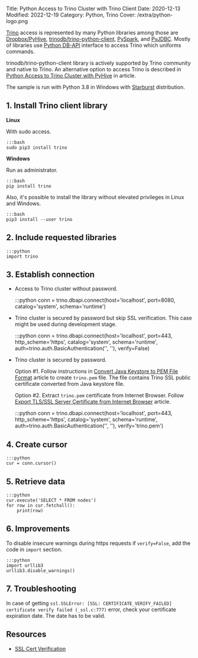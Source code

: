 Title: Python Access to Trino Cluster with Trino Client
Date: 2020-12-13
Modified: 2022-12-19
Category: Python, Trino
Cover: /extra/python-logo.png

[Trino](https://trino.io/) access is represented by many Python libraries among those are [Dropbox/PyHive](https://github.com/dropbox/PyHive), [trinodb/trino-python-client](https://github.com/trinodb/trino-python-client), [PySpark](https://spark.apache.org/), and [PyJDBC](https://github.com/mkleehammer/pyodbc). Mostly of libraries use [Python DB-API](https://www.python.org/dev/peps/pep-0249/) interface to access Trino which uniforms commands.

trinodb/trino-python-client library is actively supported by Trino community and native to Trino. An alternative option to access Trino is described in [Python Access to Trino Cluster with PyHive](https://techjogging.com/python-access-presto-cluster.md) in article.

The sample is run with Python 3.8 in Windows with [Starburst](https://www.starburst.io/) distribution.

## 1. Install Trino client library

**Linux**

With sudo access.

    :::bash
    sudo pip3 install trino

**Windows**

Run as administrator.

    :::bash
    pip install trino

Also, it's possible to install the library without elevated privileges in Linux and Windows.

    :::bash
    pip3 install --user trino

## 2. Include requested libraries

    :::python
    import trino

## 3. Establish connection

   * Access to Trino cluster without password.

        :::python
        conn = trino.dbapi.connect(host='localhost',
                                   port=8080,
                                   catalog='system',
                                   schema='runtime')

   * Trino cluster is secured by password but skip SSL verification. This case might be used during development stage.

        :::python
        conn = trino.dbapi.connect(host='localhost',
                                   port=443,
                                   http_scheme='https',
                                   catalog='system',
                                   schema='runtime',
                                   auth=trino.auth.BasicAuthentication('<user name>', '<password>'),
                                   verify=False)

   * Trino cluster is secured by password.
      
      Option #1. Follow instructions in [Convert Java Keystore to PEM File Format]({filename}/articles/convert-java-keystore-pem-file-format.md) article to create `trino.pem` file. The file contains Trino SSL public certificate converted from Java keystore file.

      Option #2. Extract `trino.pem` certificate from Internet Browser. Follow [Export TLS/SSL Server Certificate from Internet Browser]({filename}/articles/export-tls-ssl-server-certificate-from-internet-browser.md) article.

        :::python
        conn = trino.dbapi.connect(host='localhost',
                                   port=443,
                                   http_scheme='https',
                                   catalog='system',
                                   schema='runtime',
                                   auth=trino.auth.BasicAuthentication('<user name>', '<password>'),
                                   verify='trino.pem')


## 4. Create cursor

    :::python
    cur = conn.cursor()


## 5. Retrieve data

    :::python
    cur.execute('SELECT * FROM nodes')
    for row in cur.fetchall():
        print(row)

## 6. Improvements

To disable insecure warnings during https requests if `verify=False`, add the code in `import` section.

    :::python
    import urllib3
    urllib3.disable_warnings()

## 7. Troubleshooting

In case of getting `ssl.SSLError: [SSL: CERTIFICATE_VERIFY_FAILED] certificate verify failed (_ssl.c:777)` error, check your certificate expiration date. The date has to be valid.

## Resources
* [SSL Cert Verification](https://2.python-requests.org/en/master/user/advanced/#ssl-cert-verification)

